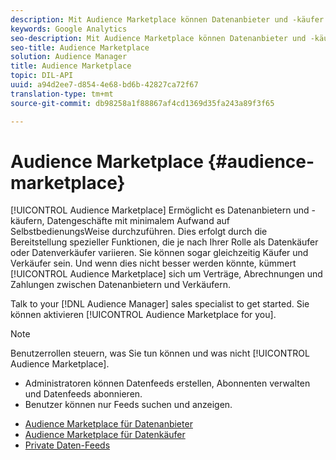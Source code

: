 ```yaml
---
description: Mit Audience Marketplace können Datenanbieter und -käufer Datengeschäfte auf SelbstbedienungsWeise mit minimalem Aufwand durchführen. Dies erfolgt durch die Bereitstellung spezieller Funktionen, die je nach Ihrer Rolle als Datenkäufer oder Datenverkäufer variieren. Sie können sogar gleichzeitig Käufer und Verkäufer sein. Und wenn dies nicht besser werden könnte, kümmert sich Audience Marketplace um Verträge, Abrechnungen und Zahlungen zwischen Datenanbietern und Verkäufern.
keywords: Google Analytics
seo-description: Mit Audience Marketplace können Datenanbieter und -käufer Datengeschäfte auf SelbstbedienungsWeise mit minimalem Aufwand durchführen. Dies erfolgt durch die Bereitstellung spezieller Funktionen, die je nach Ihrer Rolle als Datenkäufer oder Datenverkäufer variieren. Sie können sogar gleichzeitig Käufer und Verkäufer sein. Und wenn dies nicht besser werden könnte, kümmert sich Audience Marketplace um Verträge, Abrechnungen und Zahlungen zwischen Datenanbietern und Verkäufern.
seo-title: Audience Marketplace
solution: Audience Manager
title: Audience Marketplace
topic: DIL-API
uuid: a94d2ee7-d854-4e68-bd6b-42827ca72f67
translation-type: tm+mt
source-git-commit: db98258a1f88867af4cd1369d35fa243a89f3f65

---
```



# Audience Marketplace {#audience-marketplace}

[!UICONTROL Audience Marketplace] Ermöglicht es Datenanbietern und -käufern, Datengeschäfte mit minimalem Aufwand auf SelbstbedienungsWeise durchzuführen. Dies erfolgt durch die Bereitstellung spezieller Funktionen, die je nach Ihrer Rolle als Datenkäufer oder Datenverkäufer variieren. Sie können sogar gleichzeitig Käufer und Verkäufer sein. Und wenn dies nicht besser werden könnte, kümmert [!UICONTROL Audience Marketplace] sich um Verträge, Abrechnungen und Zahlungen zwischen Datenanbietern und Verkäufern.

Talk to your [!DNL Audience Manager] sales specialist to get started. Sie können aktivieren [!UICONTROL Audience Marketplace for you].

>[!NOTE]
>
>Benutzerrollen steuern, was Sie tun können und was nicht [!UICONTROL Audience Marketplace].
>
> * Administratoren können Datenfeeds erstellen, Abonnenten verwalten und Datenfeeds abonnieren.
> * Benutzer können nur Feeds suchen und anzeigen.


* [Audience Marketplace für Datenanbieter](/help/using/features/audience-marketplace/marketplace-data-providers/marketplace-data-providers.md)
* [Audience Marketplace für Datenkäufer](/help/using/features/audience-marketplace/marketplace-data-buyers/marketplace-data-buyers.md)
* [Private Daten-Feeds](/help/using/features/audience-marketplace/marketplace-private-feeds.md)
